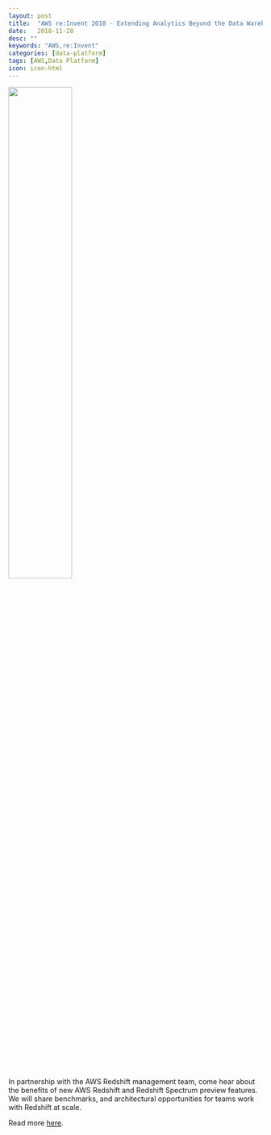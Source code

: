 ```yaml
---
layout: post
title:  "AWS re:Invent 2018 - Extending Analytics Beyond the Data Warehouse, ft. Warner Bros. Analytics (ANT301)"
date:   2018-11-28
desc: ""
keywords: "AWS,re:Invent"
categories: [data-platform]
tags: [AWS,Data Platform]
icon: icon-html
---
```


<img src="{{ site.img_path }}/reinvent/web-reinvent.JPG" width="50%" display="block">


In partnership with the AWS Redshift management team, come hear about the benefits of new AWS Redshift and Redshift Spectrum preview features.  We will share benchmarks, and architectural opportunities for teams work with Redshift at scale.

Read more [here](https://www.slideshare.net/AmazonWebServices/extending-analytics-beyond-the-data-warehouse-ft-warner-bros-analytics-ant301-aws-reinvent-2018).